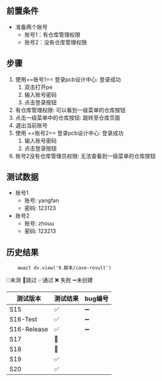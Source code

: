 
## 前置条件

- 准备两个账号
	- 账号1：有仓库管理权限
	- 账号2：没有仓库管理权限

## 步骤

1. 使用==账号1== 登录pcb设计中心: 登录成功
	1. 双击打开pe
	2. 输入账号密码
	3. 点击登录按钮
2. 有仓库管理权限: 可以看到一级菜单的仓库按钮
3. 点击一级菜单中的仓库按钮: 跳转至仓库页面
4. 退出当前账号
5. 使用 ==账号2== 登录pcb设计中心: 登录成功
	1. 输入账号密码
	2. 点击登录按钮
6. 账号2没有仓库管理员权限: 无法查看到一级菜单的仓库按钮

## 测试数据

- 账号1
	- 账号: yangfan
	- 密码: 123123
- 账号2
	- 账号: zhouu
	- 密码: 123213

## 历史结果
```dataviewjs
    await dv.view('9.脚本/case-result')
```
 ◻️未测    🚫跳过     ✅通过    ❌ 失败     ➖未创建
 
| 测试版本 | 测试结果 | bug编号 |
| ---- | ---- | ---- |
| S15 | ✅ | ➖ |
| S16-Test | ✅ | ➖ |
| S16-Release | ✅ | ➖ |
| S17 | 🚫 |  |
| S18 | 🚫 |  |
| S19 | ✅ |  |
| S20 | ✅ |  |

